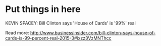 Put things in here
==================

KEVIN SPACEY: Bill Clinton says 'House of Cards' is '99%' real

Read more: http://www.businessinsider.com/bill-clinton-says-house-of-cards-is-99-percent-real-2015-3#ixzz3VzMNThcc
